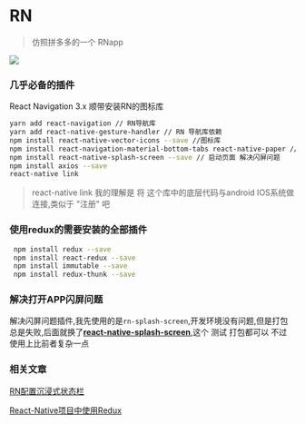 # RN

> 仿照拼多多的一个 RNapp

![](http://www.vkcyan.top/FuLs73Rn5orX4MMFU9ilFCmDift1.jpg)



### 几乎必备的插件

React Navigation 3.x 顺带安装RN的图标库

```bash
yarn add react-navigation // RN导航库
yarn add react-native-gesture-handler // RN 导航库依赖
npm install react-native-vector-icons --save //图标库
npm install react-navigation-material-bottom-tabs react-native-paper // 懒加载底部路由
npm install react-native-splash-screen --save // 启动页面 解决闪屏问题
npm install axios --save
react-native link 
```

> react-native link 我的理解是 将 这个库中的底层代码与android IOS系统做连接,类似于 "注册" 吧



### 使用redux的需要安装的全部插件

```bash
 npm install redux --save 
 npm install react-redux --save 
 npm install immutable --save
 npm install redux-thunk --save
```

### 解决打开APP闪屏问题

解决闪屏问题插件,我先使用的是`rn-splash-screen`,开发环境没有问题,但是打包总是失败,后面就换了[**react-native-splash-screen**](https://github.com/crazycodeboy/react-native-splash-screen),这个 测试 打包都可以 不过 使用上比前者复杂一点







### 相关文章

[RN配置沉浸式状态栏]()

[React-Native项目中使用Redux](https://www.cnblogs.com/wuvkcyan/p/10081874.html)

